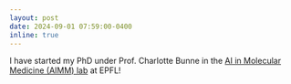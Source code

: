 ```yaml
---
layout: post
date: 2024-09-01 07:59:00-0400
inline: true
---
```

I have started my PhD under Prof. Charlotte Bunne in the [AI in Molecular Medicine (AIMM) lab](https://bunnelab.com) at EPFL!